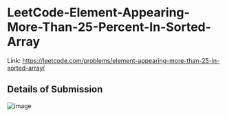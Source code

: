 # LeetCode-Element-Appearing-More-Than-25-Percent-In-Sorted-Array
Link: https://leetcode.com/problems/element-appearing-more-than-25-in-sorted-array/
## Details of Submission
![image](https://github.com/mgalang229/LeetCode-Element-Appearing-More-Than-25-Percent-In-Sorted-Array/assets/51401355/323b7f25-72e0-4526-96cb-fbcebe2e1453)
